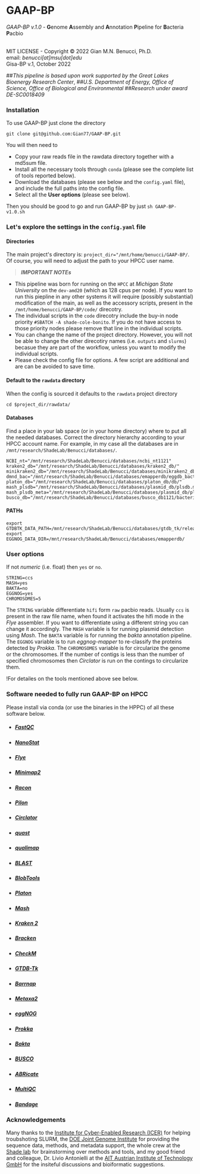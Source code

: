 # **GAAP-BP**

*GAAP-BP v.1.0* - **G**enome **A**ssembly and **A**nnotation **P**ipeline for **B**acteria **P**acbio<br>
<br>

MIT LICENSE - Copyright © 2022 Gian M.N. Benucci, Ph.D.<br>
email: *benucci[at]msu[dot]edu*<br>
Gisa-BP v.1, October 2022<br>

##*This pipeline is based upon work supported by the Great Lakes Bioenergy Research Center*,
##*U.S. Department of Energy, Office of Science, Office of Biological and Environmental*
##*Research under award DE-SC0018409*

### **Installation**

To use GAAP-BP just clone the directory 
```
git clone git@github.com:Gian77/GAAP-BP.git
```
You will then need to 
* Copy your raw reads file in the rawdata directory together with a md5sum file.
* Install all the necessary tools through `conda` (please see the complete list of tools reported below).
* Download the databases (please see below and the `config.yaml` file), and include the full paths into the config file.
* Select all the **User options** (please see below).

Then you should be good to go and run GAAP-BP by just 
`sh GAAP-BP-v1.0.sh`

### **Let's explore the settings in the `config.yaml` file**

#### **Directories**
The main project's directory is: `project_dir="/mnt/home/benucci/GAAP-BP/`. Of course, you will need to adjust the path to your HPCC user name. 

> **_IMPORTANT NOTEs_**<br> 
* This pipeline was born for running on the `HPCC` at *Michigan State University* on the `dev-amd20` (which as 128 cpus per node). If you want to run this piepline in any other systems it will require (possibly substantial) modification of the main, as well as the accessory scripts, present in the `/mnt/home/benucci/GAAP-BP/code/` direcotry.
* The individual scripts in the `code` direcotry include the buy-in node priority `#SBATCH -A shade-cole-bonito`. If you do not have access to those priority nodes please remove that line in the individual scripts.
* You can change the name of the project directory. However, you will not be able to change the other direcotiry names (i.e. `outputs` and `slurms`) becasue they are part of the workflow, unless you want to modify the individual scripts.
* Please check the config file for options. A few script are additional and are can be avoided to save time.

#### **Default to the `rawdata` directory**
When the config is sourced it defaults to the `rawdata` project directory
```
cd $project_dir/rawdata/
```

#### **Databases**
Find a place in your lab space (or in your home directory) where to put all the needed databases.
Correct the directory hierarchy according to your HPCC account name. For example, in my case all the
databases are in `/mnt/research/ShadeLab/Benucci/databases/`.

```
NCBI_nt="/mnt/research/ShadeLab/Benucci/databases/ncbi_nt1121"
kraken2_db="/mnt/research/ShadeLab/Benucci/databases/kraken2_db/"
minikraken2_db="/mnt/research/ShadeLab/Benucci/databases/minikraken2_db/"
dmnd_bac="/mnt/research/ShadeLab/Benucci/databases/emapperdb/eggdb_bacteria.dmnd"
platon_db="/mnt/research/ShadeLab/Benucci/databases/platon_db/db/"
mash_plsdb="/mnt/research/ShadeLab/Benucci/databases/plasmid_db/plsdb.msh"
mash_plsdb_meta="/mnt/research/ShadeLab/Benucci/databases/plasmid_db/plsdb.tsv"
busco_db="/mnt/research/ShadeLab/Benucci/databases/busco_db1121/bacteria_odb10"
```
#### **PATHs**
```
export GTDBTK_DATA_PATH=/mnt/research/ShadeLab/Benucci/databases/gtdb_tk/release207_v2
export EGGNOG_DATA_DIR=/mnt/research/ShadeLab/Benucci/databases/emapperdb/
```

### **User options**
If not *numeric* (i.e. float) then `yes` or `no`.

```
STRING=ccs
MASH=yes
BAKTA=no
EGGNOG=yes
CHROMOSOMES=5
```
The `STRING` variable differentiate `hifi` form `raw` pacbio reads. Usually `ccs` is present in the raw file name, when found it activates the hifi mode in the *Flye* assembler. If you want to differentiate using a different string you can change it accordingly.
The `MASH` variable is for running plasmid detection using *Mash*.
The `BAKTA` variable is for running the *bakta* annotation pipeline.
The `EGGNOG` variable is to run *eggnog-mapper* to re-classify the proteins detected by *Prokka*.
The `CHROMOSOMES` variable is for circularize the genome or the chromosomes. If the number of contigs is less than the number of specified chromosomes then *Circlator* is run on the contings to circularize them.

!For detailes on the tools mentioned above see below.


### **Software needed to fully run GAAP-BP on HPCC**

Please install via conda (or use the binaries in the HPPC) of all these software below. 
* ##### [FastQC](https://www.bioinformatics.babraham.ac.uk/projects/fastqc/)
* ##### [NanoStat](https://github.com/wdecoster/nanostat)
* ##### [Flye](https://github.com/fenderglass/Flye)
* ##### [Minimap2](https://github.com/lh3/minimap2)
* ##### [Racon](https://github.com/isovic/racon)
* ##### [Pilon](https://github.com/broadinstitute/pilon/wiki)
* ##### [Circlator](https://sanger-pathogens.github.io/circlator/)
* ##### [quast](http://bioinf.spbau.ru/quast)
* ##### [qualimap](https://github.com/EagleGenomics-cookbooks/QualiMap)
* ##### [BLAST](https://blast.ncbi.nlm.nih.gov/Blast.cgi?PAGE_TYPE=BlastDocs)
* ##### [BlobTools](https://github.com/DRL/blobtools)
* ##### [Platon](https://github.com/oschwengers/platon)
* ##### [Mash](https://github.com/marbl/Mash)
* ##### [Kraken 2](https://ccb.jhu.edu/software/kraken2/)
* ##### [Bracken](https://github.com/jenniferlu717/Bracken)
* ##### [CheckM](https://ecogenomics.github.io/CheckM/)
* ##### [GTDB-Tk](https://github.com/Ecogenomics/GTDBTk)
* ##### [Barrnap](https://github.com/tseemann/barrnap)
* ##### [Metaxa2](https://microbiology.se/software/metaxa2/)
* ##### [eggNOG](https://github.com/eggnogdb)
* ##### [Prokka](https://github.com/tseemann/prokka)
* ##### [Bakta](https://github.com/oschwengers/bakta)
* ##### [BUSCO](https://busco.ezlab.org/)
* ##### [ABRicate](https://github.com/tseemann/abricate)
* ##### [MultiQC](https://github.com/ewels/MultiQC)
* ##### [Bandage](https://github.com/rrwick/Bandage)

### **Acknowledgements**
Many thanks to the [Institute for Cyber-Enabled Research (ICER)](https://icer.msu.edu/) for helping troubshoting SLURM, the [DOE Joint Genome Institute](https://jgi.doe.gov/) for providing the sequence data, methods, and metadata support, the whole crew at the [Shade lab](https://ashley17061.wixsite.com/shadelab) for brainstorming over methods and tools, and my good friend and colleague, Dr. Livio Antonielli at the [AIT Austrian Institute of Technology GmbH](https://www.ait.ac.at/en/) for the insiteful discussions and bioiformatic suggestions.

